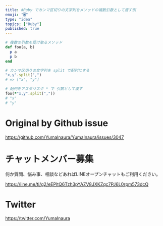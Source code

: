 ```yaml
---
title: #Ruby でカンマ区切りの文字列をメソッドの複数引数として渡す例
emoji: "🖥"
type: "idea"
topics: ["Ruby"]
published: true
---
```


```rb
# 複数の引数を受け取るメソッド
def foo(a, b)
  p a
  p b
end

# カンマ区切りの文字列を split で配列にする
"x,y".split(",")
# => ["x", "y"]

# 配列をアスタリスク * で 引数として渡す
foo(*"x,y".split(","))
# "x"
# "y"

```

# Original by Github issue

https://github.com/YumaInaura/YumaInaura/issues/3047








<!-- Update From Qiita API -->

# チャットメンバー募集


何か質問、悩み事、相談などあればLINEオープンチャットもご利用ください。

https://line.me/ti/g2/eEPltQ6Tzh3pYAZV8JXKZqc7PJ6L0rpm573dcQ





# Twitter


https://twitter.com/YumaInaura


<!-- Update From Qiita API -->


